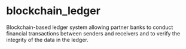 # blockchain_ledger
Blockchain-based ledger system allowing partner banks to conduct financial transactions between senders and receivers and to verify the integrity of the data in the ledger.
